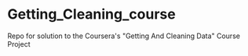 # Getting_Cleaning_course
Repo for solution to the Coursera's "Getting And Cleaning Data" Course Project
